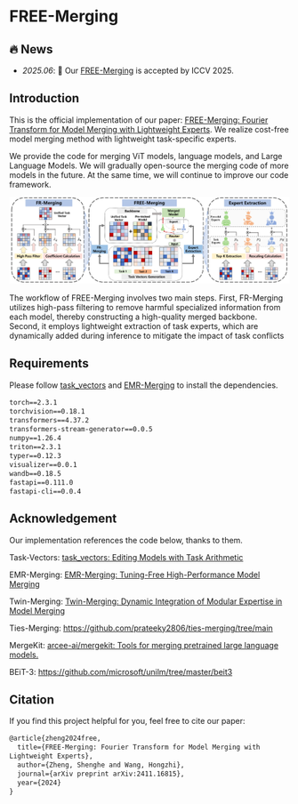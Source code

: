 # FREE-Merging

## 🔥 News
- *2025.06*: 🎉 Our [FREE-Merging](https://arxiv.org/abs/2411.16815) is accepted by ICCV 2025.

## Introduction
This is the official implementation of our paper: [FREE-Merging: Fourier Transform for Model Merging with Lightweight Experts](https://arxiv.org/abs/2411.16815). We realize cost-free model merging method with lightweight task-specific experts.

We provide the code for merging ViT models, language models, and Large Language Models. We will gradually open-source the merging code of more models in the future. At the same time, we will continue to improve our code framework.

![workflow](imgs/workflow.png)

The workflow of FREE-Merging involves two main steps. First, FR-Merging utilizes high-pass filtering to remove harmful specialized information from each model, thereby constructing a high-quality merged backbone. Second, it employs lightweight extraction of task experts, which are dynamically added during inference to mitigate the impact of task conflicts

## Requirements

Please follow [task_vectors](https://github.com/mlfoundations/task_vectors) and [EMR-Merging](https://github.com/harveyhuang18/EMR_Merging) to install the dependencies.

```
torch==2.3.1
torchvision==0.18.1
transformers==4.37.2
transformers-stream-generator==0.0.5
numpy==1.26.4
triton==2.3.1
typer==0.12.3
visualizer==0.0.1
wandb==0.18.5
fastapi==0.111.0
fastapi-cli==0.0.4
```

## Acknowledgement

Our implementation references the code below, thanks to them.

Task-Vectors: [task_vectors: Editing Models with Task Arithmetic](https://github.com/mlfoundations/task_vectors)

EMR-Merging: [EMR-Merging: Tuning-Free High-Performance Model Merging](https://github.com/harveyhuang18/EMR_Merging)

Twin-Merging: [Twin-Merging: Dynamic Integration of Modular Expertise in Model Merging](https://github.com/LZY-the-boys/Twin-Merging)

Ties-Merging: https://github.com/prateeky2806/ties-merging/tree/main

MergeKit: [arcee-ai/mergekit: Tools for merging pretrained large language models.](https://github.com/arcee-ai/mergekit)

BEiT-3: https://github.com/microsoft/unilm/tree/master/beit3

## Citation

If you find this project helpful for you, feel free to cite our paper:

```
@article{zheng2024free,
  title={FREE-Merging: Fourier Transform for Model Merging with Lightweight Experts},
  author={Zheng, Shenghe and Wang, Hongzhi},
  journal={arXiv preprint arXiv:2411.16815},
  year={2024}
}
```



